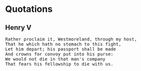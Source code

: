 # Quotations

## Henry V

<pre>
Rather proclaim it, Westmoreland, through my host,
That he which hath no stomach to this fight,
Let him depart; his passport shall be made
And crowns for convoy put into his purse:
We would not die in that man's company
That fears his fellowship to die with us.
</pre>




